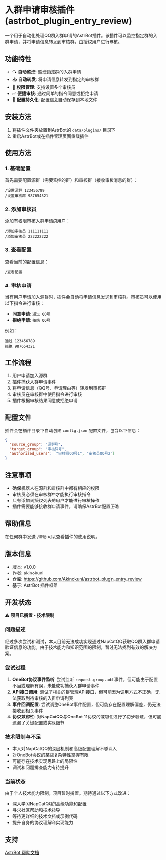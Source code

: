 # 入群申请审核插件 (astrbot_plugin_entry_review)

一个用于自动化处理QQ群入群申请的AstrBot插件。该插件可以监控指定群的入群申请，并将申请信息转发到审核群，由授权用户进行审核。

## 功能特性

- 🔍 **自动监控**: 监控指定群的入群申请
- 📤 **自动转发**: 将申请信息转发到指定的审核群
- 👥 **权限管理**: 支持设置多个审核员
- ✅ **便捷审核**: 通过简单的指令同意或拒绝申请
- 💾 **配置持久化**: 配置信息自动保存到本地文件

## 安装方法

1. 将插件文件夹放置到AstrBot的 `data/plugins/` 目录下
2. 重启AstrBot或在插件管理页面重载插件

## 使用方法

### 1. 基础配置

首先需要配置源群（需要监控的群）和审核群（接收审核消息的群）：

```
/设置源群 123456789
/设置审核群 987654321
```

### 2. 添加审核员

添加有权限审核入群申请的用户：

```
/添加审核员 111111111
/添加审核员 222222222
```

### 3. 查看配置

查看当前的配置信息：

```
/查看配置
```

### 4. 审核申请

当有用户申请加入源群时，插件会自动将申请信息发送到审核群。审核员可以使用以下指令进行审核：

- **同意申请**: `通过 QQ号`
- **拒绝申请**: `拒绝 QQ号`

例如：
```
通过 123456789
拒绝 987654321
```

## 工作流程

1. 用户申请加入源群
2. 插件捕获入群申请事件
3. 将申请信息（QQ号、申请理由等）转发到审核群
4. 审核员在审核群中使用指令进行审核
5. 插件根据审核结果同意或拒绝申请

## 配置文件

插件会在插件目录下自动创建 `config.json` 配置文件，包含以下信息：

```json
{
  "source_group": "源群号",
  "target_group": "审核群号",
  "authorized_users": ["审核员QQ号1", "审核员QQ号2"]
}
```

## 注意事项

- 确保机器人在源群和审核群中都有相应的权限
- 审核员必须在审核群中才能执行审核指令
- 只有添加到授权列表的用户才能进行审核操作
- 插件需要能够接收群申请事件，请确保AstrBot配置正确

## 帮助信息

在任何群中发送 `/帮助` 可以查看插件的使用说明。

## 版本信息

- 版本: v1.0.0
- 作者: akinokuni
- 仓库: https://github.com/Akinokuni/astrbot_plugin_entry_review
- 基于: AstrBot 插件框架

## 开发状态

⚠️ **项目已搁置 - 技术限制**

### 问题描述

经过多次尝试和测试，本人目前无法成功实现通过NapCatQQ获取QQ群入群申请验证信息的功能。由于技术能力和知识范围的限制，暂时无法找到有效的解决方案。

### 尝试过程

1. **OneBot协议事件监听**: 尝试监听 `request.group.add` 事件，但可能由于配置不当或理解有误，未能成功捕获入群申请事件
2. **API接口调用**: 测试了相关的群管理API接口，但可能因为调用方式不正确，无法获取到待审核的入群申请列表
3. **事件回调配置**: 尝试调整OneBot事件配置，但可能存在配置理解偏差，仍无法接收到相关事件
4. **协议兼容性**: 对NapCatQQ与OneBot 11协议的兼容性进行了初步验证，但可能遗漏了关键配置或实现细节

### 技术限制与不足

- 本人对NapCatQQ的深层机制和高级配置理解不够深入
- 对OneBot协议的某些复杂特性掌握有限
- 可能存在技术实现思路上的局限性
- 调试和问题排查能力有待提升

### 当前状态

由于个人技术能力限制，项目暂时搁置。期待通过以下方式改进：
- 深入学习NapCatQQ的高级功能和配置
- 寻求社区帮助和技术指导
- 等待更详细的技术文档或示例代码
- 提升自身的协议理解和实现能力

## 支持

[AstrBot 帮助文档](https://astrbot.app)
